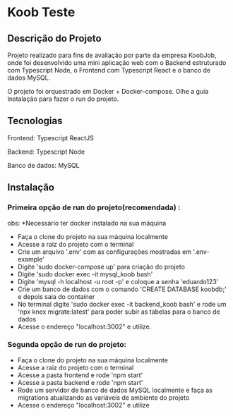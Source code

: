 # Koob Teste

## Descrição do Projeto
Projeto realizado para fins de avaliação por parte da empresa KoobJob, onde foi desenvolvido uma mini aplicação web com o Backend estruturado com Typescript Node, o Frontend com Typescript React e o banco de dados MySQL.

O projeto foi orquestrado em Docker + Docker-compose. Olhe a guia Instalação para fazer o run do projeto.

## Tecnologias

Frontend: 
  Typescript ReactJS

Backend:
  Typescript Node

Banco de dados:
  MySQL

## Instalação

### Primeira opção de run do projeto(recomendada) :

obs: *Necessário ter docker instalado na sua máquina

- Faça o clone do projeto na sua máquina localmente
- Acesse a raiz do projeto com o terminal
- Crie um arquivo '.env' com as configurações mostradas em '.env-example'
- Digite 'sudo docker-compose up' para criação do projeto
- Digite 'sudo docker exec -it mysql_koob bash'
- Digite 'mysql -h localhost -u root -p' e coloque a senha 'eduardo123'
- Crie um banco de dados com o comando 'CREATE DATABASE koobdb;' e depois saia do container
- No terminal digite 'sudo docker exec -it backend_koob bash' e rode um 'npx knex migrate:latest' para poder subir as tabelas para o banco de dados
- Acesse o endereço "localhost:3002" e utilize.

### Segunda opção de run do projeto:

- Faça o clone do projeto na sua máquina localmente
- Acesse a raiz do projeto com o terminal
- Acesse a pasta frontend e rode 'npm start'
- Acesse a pasta backend e rode 'npm start'
- Rode um servidor de banco de dados MySQL localmente e faça as migrations atualizando as variáveis de ambiente do projeto
- Acesse o endereço "localhost:3002" e utilize
